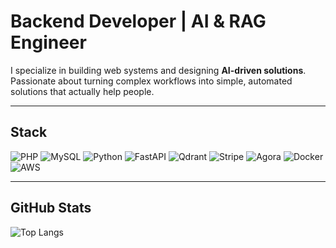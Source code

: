 # Backend Developer | AI & RAG Engineer

I specialize in building web systems and designing **AI-driven solutions**.  
Passionate about turning complex workflows into simple, automated solutions that actually help people.  

---

## Stack

![PHP](https://img.shields.io/badge/PHP-777BB4?style=flat&logo=php&logoColor=white)
![MySQL](https://img.shields.io/badge/MySQL-4479A1?style=flat&logo=mysql&logoColor=white)
![Python](https://img.shields.io/badge/Python-3776AB?style=flat&logo=python&logoColor=white)
![FastAPI](https://img.shields.io/badge/FastAPI-009688?style=flat&logo=fastapi&logoColor=white)
![Qdrant](https://img.shields.io/badge/Qdrant-FF6F00?style=flat&logo=qdrant&logoColor=white)
![Stripe](https://img.shields.io/badge/Stripe-626CD9?style=flat&logo=stripe&logoColor=white)
![Agora](https://img.shields.io/badge/Agora-099DFD?style=flat&logo=Agora&logoColor=white)
![Docker](https://img.shields.io/badge/Docker-2496ED?style=flat&logo=docker&logoColor=white)
![AWS](https://img.shields.io/badge/AWS-232F3E?style=flat&logo=amazonaws&logoColor=white)

---

## GitHub Stats
![Top Langs](https://github-readme-stats.vercel.app/api/top-langs/?username=joalvis1996&layout=compact&theme=radical)